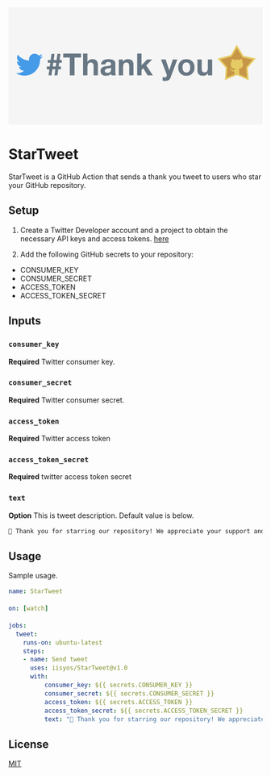 <img src="./thumbnail.png" />

# StarTweet

StarTweet is a GitHub Action that sends a thank you tweet to users who star your GitHub repository.

## Setup

1. Create a Twitter Developer account and a project to obtain the necessary API keys and access tokens.
[here](https://developer.twitter.com/en)

2. Add the following GitHub secrets to your repository:
- CONSUMER_KEY
- CONSUMER_SECRET
- ACCESS_TOKEN
- ACCESS_TOKEN_SECRET

## Inputs

### `consumer_key `

**Required** Twitter consumer key.

### `consumer_secret `

**Required** Twitter consumer secret.

### `access_token `

**Required** Twitter access token

### `access_token_secret `

**Required** twitter access token secret

### `text `

**Option** This is tweet description.
Default value is below.

```txt
🌟 Thank you for starring our repository! We appreciate your support and will continue to deliver great content! 😃 #GitHub #Star
```

## Usage

Sample usage.

```yml
name: StarTweet

on: [watch]

jobs:
  tweet:
    runs-on: ubuntu-latest
    steps:
    - name: Send tweet
      uses: iisyos/StarTweet@v1.0
      with:
          consumer_key: ${{ secrets.CONSUMER_KEY }}
          consumer_secret: ${{ secrets.CONSUMER_SECRET }}
          access_token: ${{ secrets.ACCESS_TOKEN }}
          access_token_secret: ${{ secrets.ACCESS_TOKEN_SECRET }}
          text: "🌟 Thank you for starring our repository! We appreciate your support and will continue to deliver great content! 😃 #GitHub #Star" # option

```

## License

[MIT](https://choosealicense.com/licenses/mit/)